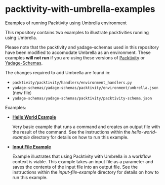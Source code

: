 # packtivity-with-umbrella-examples
Examples of running Packtivity using Umbrella environment

This repository contains two examples to illustrate packtivities running using Umbrella.

Please note that the packtivity and yadage-schemas used in this repository have been modified to accomodate Umbrella as 
an environment. These examples **will not run** if you are using these versions of [Packtivity](https://github.com/diana-hep/packtivity) or 
[Yadage-Schemas](https://github.com/diana-hep/yadage-schemas).

The changes required to add Umbrella are found in:
 - `packtivity/packtivity/handlers/environment_handlers.py`
 - `yadage-schemas/yadage-schemas/packtivity/environment/umbrella.json` (new file)
 - `yadage-schemas/yadage-schemas/packtivity/packtivity-schema.json`

Examples:
 - [**Hello World Example**](https://github.com/ecaldwe1/packtivity-with-umbrella-examples/tree/master/hello-world)
 
   Very basic example that runs a command and creates an output file with the result of the command. 
   See the instructions within the _hello-world-example_ directory for details on how to run this example.
   
 - [**Input File Example**](https://github.com/ecaldwe1/packtivity-with-umbrella-examples/tree/master/input-file-example)
   
   Example illustrates that using Packtivity with Umbrella in a workflow context is viable. 
   This example takes an input file as a parameter and saves the contents of the input file into an output file. 
   See the instructions within the _input-file-example_ directory for details on how to run this example.